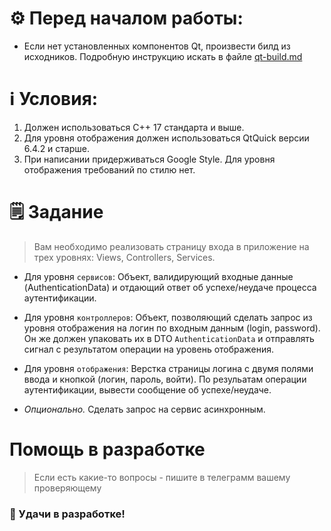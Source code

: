 # ⚙️ Перед началом работы:

- Если нет установленных компонентов Qt, произвести билд из исходников. Подробную инструкцию искать в файле [qt-build.md](./qt-build.md)

# ℹ️ Условия:

1. Должен использоваться C++ 17 стандарта и выше.
2. Для уровня отображения должен использоваться QtQuick версии 6.4.2 и старше.
3. При написании придерживаться Google Style. Для уровня отображения требований по стилю нет.

# 🗒️ Задание

> Вам необходимо реализовать страницу входа в приложение на трех уровнях: Views, Controllers, Services.

- Для уровня `сервисов`: Объект, валидирующий входные данные (AuthenticationData) и отдающий ответ об успехе/неудаче процесса аутентификации.
- Для уровня `контроллеров`: Объект, позволяющий сделать запрос из уровня отображения на логин по входным данным (login, password). Он же должен упаковать их в DTO `AuthenticationData` и отправлять сигнал с результатом операции на уровень отображения.
- Для уровня `отображения`: Верстка страницы логина с двумя полями ввода и кнопкой (логин, пароль, войти). По резульатам операции аутентификации, вывести сообщение об успехе/неудаче.

- *Опционально.* Сделать запрос на сервис асинхронным.

# Помощь в разработке

> Если есть какие-то вопросы - пишите в телеграмм вашему проверяющему

### 🤖 Удачи в разработке!
